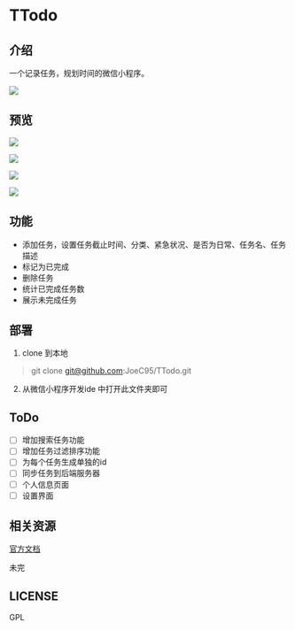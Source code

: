# TTodo

## 介绍

一个记录任务，规划时间的微信小程序。

![](https://img.adevjoe.com/todopaperqr.jpg)

## 预览

![](https://img.90play.cn/3k7TZq23XpWD4iXR)

![](https://img.90play.cn/2eAXyt4fRDqXOh0X)

![](https://img.90play.cn/zl9Td84z5IXZZNg1)

![](https://img.90play.cn/uOPxitUcoBURhjNe)

## 功能

- 添加任务，设置任务截止时间、分类、紧急状况、是否为日常、任务名、任务描述
- 标记为已完成
- 删除任务
- 统计已完成任务数
- 展示未完成任务

## 部署

1. clone 到本地
> git clone git@github.com:JoeC95/TTodo.git
2. 从微信小程序开发ide 中打开此文件夹即可

## ToDo

- [ ] 增加搜索任务功能
- [ ] 增加任务过滤排序功能
- [ ] 为每个任务生成单独的id
- [ ] 同步任务到后端服务器
- [ ] 个人信息页面
- [ ] 设置界面

## 相关资源

[官方文档](https://mp.weixin.qq.com/debug/wxadoc/dev/index.html)

未完

## LICENSE

GPL

